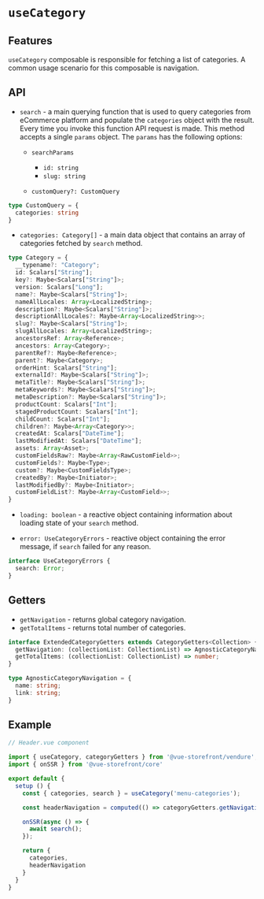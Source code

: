 # `useCategory`

## Features

`useCategory` composable is responsible for fetching a list of categories. A common usage scenario for this composable is navigation.

## API

- `search` - a main querying function that is used to query categories from eCommerce platform and populate the `categories` object with the result. Every time you invoke this function API request is made. This method accepts a single `params` object. The `params` has the following options:

    - `searchParams`
      
      - `id: string`
      - `slug: string`
    
    - `customQuery?: CustomQuery` 
    
```ts
type CustomQuery = {
  categories: string
}
```

- `categories: Category[]` - a main data object that contains an array of categories fetched by `search` method.

```ts
type Category = {
  __typename?: "Category";
  id: Scalars["String"];
  key?: Maybe<Scalars["String"]>;
  version: Scalars["Long"];
  name?: Maybe<Scalars["String"]>;
  nameAllLocales: Array<LocalizedString>;
  description?: Maybe<Scalars["String"]>;
  descriptionAllLocales?: Maybe<Array<LocalizedString>>;
  slug?: Maybe<Scalars["String"]>;
  slugAllLocales: Array<LocalizedString>;
  ancestorsRef: Array<Reference>;
  ancestors: Array<Category>;
  parentRef?: Maybe<Reference>;
  parent?: Maybe<Category>;
  orderHint: Scalars["String"];
  externalId?: Maybe<Scalars["String"]>;
  metaTitle?: Maybe<Scalars["String"]>;
  metaKeywords?: Maybe<Scalars["String"]>;
  metaDescription?: Maybe<Scalars["String"]>;
  productCount: Scalars["Int"];
  stagedProductCount: Scalars["Int"];
  childCount: Scalars["Int"];
  children?: Maybe<Array<Category>>;
  createdAt: Scalars["DateTime"];
  lastModifiedAt: Scalars["DateTime"];
  assets: Array<Asset>;
  customFieldsRaw?: Maybe<Array<RawCustomField>>;
  customFields?: Maybe<Type>;
  custom?: Maybe<CustomFieldsType>;
  createdBy?: Maybe<Initiator>;
  lastModifiedBy?: Maybe<Initiator>;
  customFieldList?: Maybe<Array<CustomField>>;
}
```

- `loading: boolean` - a reactive object containing information about loading state of your `search` method.

- `error: UseCategoryErrors` - reactive object containing the error message, if `search` failed for any reason.

```ts
interface UseCategoryErrors {
  search: Error;
}
```

## Getters

- `getNavigation` - returns global category navigation.
- `getTotalItems` - returns total number of categories.


```ts
interface ExtendedCategoryGetters extends CategoryGetters<Collection> {
  getNavigation: (collectionList: CollectionList) => AgnosticCategoryNavigation[];
  getTotalItems: (collectionList: CollectionList) => number;
}

type AgnosticCategoryNavigation = {
  name: string;
  link: string;
}
```

## Example

```js
// Header.vue component

import { useCategory, categoryGetters } from '@vue-storefront/vendure';
import { onSSR } from '@vue-storefront/core'

export default {
  setup () {
    const { categories, search } = useCategory('menu-categories');

    const headerNavigation = computed(() => categoryGetters.getNavigation(categories.value));

    onSSR(async () => {
      await search();
    });

    return {
      categories,
      headerNavigation
    }
  }
}
```
